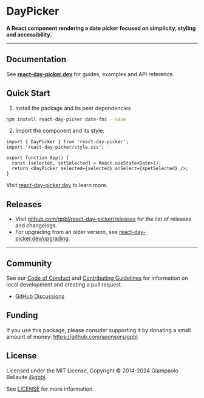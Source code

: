 # DayPicker

**A React component rendering a date picker focused on simplicity, styling and accessibility.**

---

## Documentation

See **[react-day-picker.dev](http://https://react-day-picker.dev)** for guides, examples and API reference.

## Quick Start

1. Install the package and its peer dependencies

```bash
npm install react-day-picker date-fns --save
```

2. Import the component and its style:

```tsx
import { DayPicker } from 'react-day-picker';
import 'react-day-picker/style.css';

export function App() {
  const [selected, setSelected] = React.useState<Date>();
  return <DayPicker selected={selected} onSelect={spetSelected} />;
}
```

Visit [react-day-picker.dev](http://https://react-day-picker.dev) to learn more.

## Releases

- Visit [github.com/gpbl/react-day-picker/releases](https://github.com/gpbl/react-day-picker/releases) for the list of releases and changelogs.
- For upgrading from an older version, see [react-day-picker.dev/upgrading](http://https://react-day-picker.dev/upgrading).

---

## Community

See our [Code of Conduct](./CODE_OF_CONDUCT.md) and [Contributing Guidelines](./CONTRIBUTING.md) for information on local development and creating a pull request.

- [GitHub Discussions](https://github.com/gpbl/react-day-picker/discussions)

## Funding

If you use this package, please consider supporting it by donating a small amount of money: https://github.com/sponsors/gpbl

## License

Licensed under the MIT License, Copyright © 2014-2024 Giampaolo Bellavite [@gpbl](https://github.com/gpbl).

See [LICENSE](./LICENSE) for more information.
